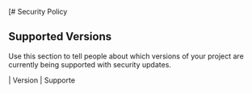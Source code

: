 [# Security Policy

## Supported Versions

Use this section to tell people about which versions of your project are
currently being supported with security updates.

| Version | Supporte